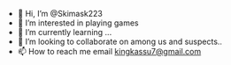 - 👋 Hi, I’m @Skimask223
- 👀 I’m interested in playing games
- 🌱 I’m currently learning ...
- 💞️ I’m looking to collaborate on among us and suspects..
- 📫 How to reach me email kingkassu7@gmail.com 

<!---
Skimask223/Skimask223 is a ✨ special ✨ repository because its `README.md` (this file) appears on your GitHub profile.
You can click the Preview link to take a look at your changes.
--->

